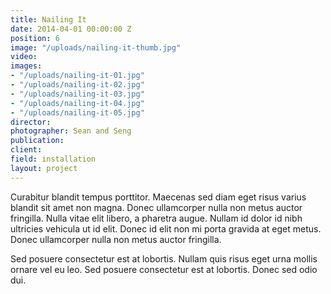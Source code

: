 ```yaml
---
title: Nailing It
date: 2014-04-01 00:00:00 Z
position: 6
image: "/uploads/nailing-it-thumb.jpg"
video: 
images:
- "/uploads/nailing-it-01.jpg"
- "/uploads/nailing-it-02.jpg"
- "/uploads/nailing-it-03.jpg"
- "/uploads/nailing-it-04.jpg"
- "/uploads/nailing-it-05.jpg"
director: 
photographer: Sean and Seng
publication: 
client: 
field: installation
layout: project
---
```


Curabitur blandit tempus porttitor. Maecenas sed diam eget risus varius blandit sit amet non magna. Donec ullamcorper nulla non metus auctor fringilla. Nulla vitae elit libero, a pharetra augue. Nullam id dolor id nibh ultricies vehicula ut id elit. Donec id elit non mi porta gravida at eget metus. Donec ullamcorper nulla non metus auctor fringilla.

Sed posuere consectetur est at lobortis. Nullam quis risus eget urna mollis ornare vel eu leo. Sed posuere consectetur est at lobortis. Donec sed odio dui.